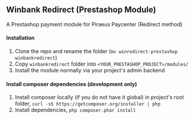 ## Winbank Redirect (Prestashop Module)

A Prestashop payment module for Piraeus Paycenter (Redirect method)


#### Installation
1. Clone the repo and rename the folder (`mv winredirect-prestashop winbankredirect`)
2. Copy `winbankredirect` folder into `<YOUR_PRESTASHOP_PROJECT>/modules/`
3. Install the module normally via your project's admin backend

#### Install composer dependencies (development only)
1. Install composer locally (if you do not have it global) in project's root folder, 
`curl -sS https://getcomposer.org/installer | php`
2. Install dependencies, `php composer.phar install`
